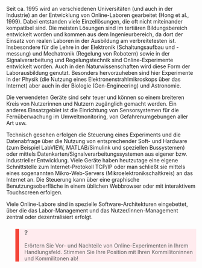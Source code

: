 <!-- filename: 03_Stand_der_Technik.md -->
<!-- title: Stand der Technik -->

Seit ca. 1995 wird an verschiedenen Universitäten (und auch in der Industrie) an der Entwicklung von Online-Laboren gearbeitet (Hong et al., 1999). Dabei entstanden viele Einzellösungen, die oft nicht miteinander kompatibel sind. Die meisten Lösungen sind im tertiären Bildungsbereich entwickelt worden und kommen aus dem Ingenieurbereich, da dort der Einsatz von realen Laboren in der Ausbildung am verbreitetesten ist. Insbesondere für die Lehre in der Elektronik (Schaltungsaufbau und -messung) und Mechatronik (Regelung von Robotern) sowie in der Signalverarbeitung und Regelungstechnik sind Online-Experimente entwickelt worden. Auch in den Naturwissenschaften wird diese Form der Laborausbildung genutzt. Besonders hervorzuheben sind hier Experimente in der Physik (die Nutzung eines Elektronenstrahlmikroskops über das Internet) aber auch in der Biologie (Gen-Engineering) und Astronomie.

Die verwendeten Geräte sind sehr teuer und können so einem breiteren Kreis von Nutzerinnen und Nutzern zugänglich gemacht werden. Ein anderes Einsatzgebiet ist die Einrichtung von Sensorsystemen für die Fernüberwachung im Umweltmonitoring, von Gefahrenumgebungen aller Art usw.

Technisch gesehen erfolgen die Steuerung eines Experiments und die Datenabfrage über die Nutzung von entsprechender Soft- und Hardware (zum Beispiel LabVIEW, MATLAB/Simulink und speziellen Bussystemen) oder mittels Datenkarten/Signalverarbeitungssystemen aus eigener bzw. industrieller Entwicklung. Viele Geräte haben heutzutage eine eigene Schnittstelle zum Internet-Protokoll TCP/IP oder man schließt sie mittels eines sogenannten Mikro-Web-Servers (Mikroelektronikschaltkreis) an das Internet an. Die Steuerung kann über eine graphische Benutzungsoberfläche in einem üblichen Webbrowser oder mit interaktivem Touchscreen erfolgen.

Viele Online-Labore sind in spezielle Software-Architekturen eingebettet, über die das Labor-Management und das Nutzer/innen-Management zentral oder dezentralisiert erfolgt.

<blockquote style="background: #FFEBEE; border-left: 10px solid #F44336">

### ?

Erörtern Sie Vor- und Nachteile von Online-Experimenten in Ihrem Handlungsfeld. Stimmen Sie Ihre Position mit Ihren Kommilitoninnen und Kommilitonen ab!

</blockquote>
